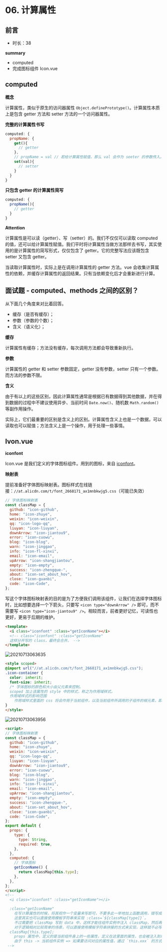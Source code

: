 # 06. 计算属性

## 前言

- 时长：38

**summary**

- computed
- 完成图标组件 Icon.vue

## computed

**概念**

计算属性，类似于原生的访问器属性 `Object.definePrototype()`。计算属性本质上是包含 getter 方法和 setter 方法的一个访问器属性。

**完整的计算属性书写**

```js
computed: {
  propName: {
    get(){
      // getter
    },
    // propName = val // 若给计算属性赋值，那么 val 会作为 seeter 的参数传入。
    set(val){
      // setter
    }
  }
}
```

**只包含 getter 的计算属性简写**

```js
computed: {
  propName(){
    // getter
  }
}
```

**Attention**

计算属性是可以读（getter）、写（setter）的。我们不仅仅可以读取 computed 的值，还可以给计算属性赋值。我们平时将计算属性当做方法那样去书写，其实使用的是计算属性的简写形式，仅仅包含了 getter。它的完整写法应该既包含 setter 又包含 getter。

当读取计算属性时，实际上是在调用计算属性的 getter 方法。vue 会收集计算属性的依赖，并缓存计算属性的返回结果。只有当依赖变化后才会重新进行计算。

## 面试题 - computed、methods 之间的区别？

从下面几个角度来对比着回答。

- 缓存（是否有缓存）；
- 参数（参数的个数）；
- 含义（语义化）；

**缓存**

计算属性有缓存；方法没有缓存，每次调用方法都会导致重新执行。

**参数**

计算属性的 getter 和 setter 参数固定，getter 没有参数，setter 只有一个参数。而方法的参数不限。

**含义**

由于有以上的这些区别，因此计算属性通常是根据已有数据得到其他数据，并在得到数据的过程中不建议使用异步、当前时间 `Date.now()`、随机数 `Math.random()` 等副作用操作。

实际上，它们最重要的区别是含义上的区别。计算属性含义上也是一个数据，可以读取也可以赋值；方法含义上是一个操作，用于处理一些事情。

## Ivon.vue

**iconfont**

Icon.vue 是我们定义的字体图标组件。用到的图标，来自 [iconfont](https://www.iconfont.cn/)。

**映射表**

提前准备好字体图标映射表。图标样式在线链接：`//at.alicdn.com/t/font_2668171_ax1mnbkwjg5.css`（可能已失效）

```js
// 字体图标映射表
const classMap = {
  github: "icon-github",
  home: "icon-zhuye",
  weixin: "icon-weixin",
  qq: "icon-logo-qq",
  liuyan: "icon-liuyan",
  downArrow: "icon-jiantou9",
  error: "icon-cuowu",
  blog: "icon-blog",
  warn: "icon-jinggao",
  info: "icon-fl-xinxi",
  email: "icon-email",
  upArrow: "icon-shangjiantou",
  empty: "icon-empty",
  success: "icon-zhengque-",
  about: "icon-set_about_hov",
  close: "icon-guanbi",
  code: "icon-Code",
};
```

写这个字体图标映射表的目的是为了方便我们调用该组件，让我们在选择字体图标时，比如想要选择一个下箭头，只要写 `<icon type="downArrow" />` 即可，而不需要写 `<icon type="icon-jiantou9" />`。相较而言，前者更好记忆，可读性也更好，更易于后期的维护。

```html
<template>
  <i class="iconfont" :class="getIconName"></i>
  <!-- class="iconfont" :class="getIconName"
  这样分开写的 class，最终会合并。 -->
</template>
```

![20210713063635](https://cdn.jsdelivr.net/gh/123taojiale/dahuyou_picture@main/blogs/20210713063635.png)

```html
<style scoped>
@import url("//at.alicdn.com/t/font_2668171_ax1mnbkwjg5.css");
.icon-container {
  color: inherit;
  font-size: inherit;
  /* 字体图标的颜色和大小由父元素来控制。
  scoped 加上该属性的 style 中的样式，称之为作用域样式。
  作用域样式的影响范围
    作用域样式里面的 css 将会作用于当前组件，以及当前组件所调用的子组件的根元素，即：icon。 */
}
</style>
```

![20210713063956](https://cdn.jsdelivr.net/gh/123taojiale/dahuyou_picture@main/blogs/20210713063956.png)

```html
<script>
// 字体图标映射表
const classMap = {
  github: "icon-github",
  home: "icon-zhuye",
  weixin: "icon-weixin",
  qq: "icon-logo-qq",
  liuyan: "icon-liuyan",
  downArrow: "icon-jiantou9",
  error: "icon-cuowu",
  blog: "icon-blog",
  warn: "icon-jinggao",
  info: "icon-fl-xinxi",
  email: "icon-email",
  upArrow: "icon-shangjiantou",
  empty: "icon-empty",
  success: "icon-zhengque-",
  about: "icon-set_about_hov",
  close: "icon-guanbi",
  code: "icon-Code",
};
export default {
  props: {
    type: {
      type: String,
      required: true,
    },
  },
  computed: {
    // 字体图标
    getIconName() {
      return classMap[this.type];
    },
  },
};
</script>
<!--
  <i class="iconfont" :class="getIconName"></i>

  :class="getIconName"
    在写计算属性的时候，将其视作一个变量来写即可，不要多此一举地加上函数调用，错写成：getIconName()。
    这里其实也可以直接使用模板字符串来实现 :class=`${classMap[type]}`。
    不过需要把 classMap 写到 data 中，这样才能往组件实例中注入 classMap，然后再模板中直接使用。
    对于逻辑相对比较简单的场景，可以直接使用模板字符串拼接的方式来实现，这样就不必写计算属性或方法了。
  classMap[this.type];
    props 属性中，定义的是当前组件身上的一些属性，定义在这里面的属性，也会被注入到组件实例中。
    由于 this -> 当前组件实例 => 如果要访问对应的属性值，通过 `this.xxx` 的方式来访问即可。
 -->
```
